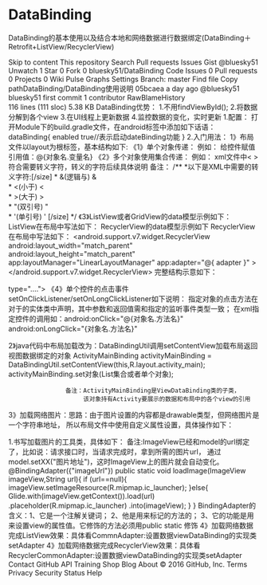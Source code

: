 # DataBinding
DataBinding的基本使用以及结合本地和网络数据进行数据绑定(DataBinding＋Retrofit+ListView/RecyclerView)

Skip to content
This repository
Search
Pull requests
Issues
Gist
 @bluesky51
 Unwatch 1
  Star 0
  Fork 0 bluesky51/DataBinding
 Code  Issues 0  Pull requests 0  Projects 0  Wiki  Pulse  Graphs  Settings
Branch: master Find file Copy pathDataBinding/DataBinding使用说明
05bcaea  a day ago
@bluesky51 bluesky51 first commit
1 contributor
RawBlameHistory     
116 lines (111 sloc)  5.38 KB
DataBinding优势： 1.不用findViewById();
                2.将数据分解到各个view
                3.在UI线程上更新数据
                4.监控数据的变化，实时更新
1.配置：
打开Module下的build.gradle文件，在android标签中添加如下话语：
 dataBinding{
        enabled true//表示启动dateBinding功能
    }
2.入门用法：
    1》布局文件以layout为根标签，基本结构如下:
   《1》单个对象传递：
             例如：
             <data>
                  <variable
                       name="对象名"
                       type="对象所在类的具体位置">
                  </variable>
             </data>
      给控件赋值引用值：@{对象名.变量名}
  《2》多个对象使用集合传递：
   例如：  <data>
                <import type="对象所在类的具体位置"></import>
                <variable
                    name="对象所在集合的名称"
                    type="java.util.List&lt;类&gt;">xml文件中< >符合需要转义字符，转义的字符后续具体说明
                </variable>
            </data>
     备注：
     /**
       *以下是XML中需要的转义字符:[/size]
       * &(逻辑与)  &amp;       
       * <(小于)    &lt;       
       * >(大于)    &gt;       
       * "(双引号)  &quot;     
       * '(单引号)  &apos; [/size]
       */
   《3》ListView或者GridView的data模型示例如下：
           <data>
               <variable
                name="adapter"
                type="android.widget.BaseAdapter"></variable>
           </data>
          ListView在布局中写法如下：
              <ListView
                      android:layout_width="match_parent"
                      android:layout_height="wrap_content"
                      app:adapter="@{ adapter }">
              </ListView>
        RecyclerView的data模型示例如下
            <data>
                <variable
                   name="adapter"
                   type="android.support.v7.widget.RecyclerView.Adapter"></variable>
            </data>
            RecyclerView在布局中写法如下：
           <android.support.v7.widget.RecyclerView
                android:layout_width="match_parent"
                android:layout_height="match_parent"
                app:layoutManager="LinearLayoutManager"
                app:adapter="@{ adapter }"
                >
           </android.support.v7.widget.RecyclerView>
完整结构示意如下：
<?xml version="1.0" encoding="utf-8"?>
<layout xmlns:app="http://schemas.android.com/apk/res-auto">
  <!--填充数据的对象以及引入路径-->
    <data>
      <!--引入变量的具体位置：包名＋类名-->
        <import type="....."></import>
        <variable
            name="......"  <!--填充数据的对象名-->
            type="....">  <!--填充数据的对象具体路径路径-->
        </variable>
    </data>
  <!--显示数据的view视图，由以前学过的五大布局以及控件完成,示例如下:-->
    <LinearLayout ....>
       <TextView..../>
       <Button..../>
       <!--控件内容填充格式如右:@{对象名.变量名}-->
    </LinearLayout>
</layout>
《4》单个控件的点击事件setOnClickListener/setOnLongClickListener如下说明：
指定对象的点击方法在对于的实体类中声明，其中参数和返回值需和指定的监听事件类型一致；
在xml指定控件的调用如：android:onClick="@{对象名.方法名}" android:onLongClick="{对象名.方法名}"

 2》java代码中布局加载改为：DataBindingUtil调用setContentView加载布局返回视图数据绑定的对象
ActivityMainBinding activityMainBinding =
                    DataBindingUtil.setContentView(this,R.layout.activity_main);
                    activityMainBinding.set对象(List集合或者单个对象);

                    备注：ActivityMainBinding是ViewDataBinding类的子类，
                         该对象持有Activity要展示的数据和布局中的各个view的引用


3》加载网络图片：思路：由于图片设置的内容都是drawable类型，但网络图片是一个字符串地址，
                  所以布局文件中使用自定义属性设置，具体操作如下：

 1.书写加载图片的工具类，具体如下：
 备注:ImageView已经和model的url绑定了，比如说：请求接口时，当请求完成时，拿到所需的图片url，
                                    通过model.setXX("图片地址")，这时ImageView上的图片就会自动变化。
      @BindingAdapter({"imageUrl"})
        public  static void loadImage(ImageView imageView,String url){
           if (url==null){
               imageView.setImageResource(R.mipmap.ic_launcher);
           }else{
               Glide.with(imageView.getContext()).load(url)
                       .placeholder(R.mipmap.ic_launcher)
                       .into(imageView);
           }
        }
BindingAdapter的含义：1、它是一个注解关键词；
                    2、他是用来标记的方法的；
                    3、它的功能是用来设置view的属性值。它修饰的方法必须用public static 修饰
4》加载网络数据完成ListView效果：具体看CommnAdapter:设置数据viewDataBinding的实现类setAdapter
4》加载网络数据完成RecyclerView效果：具体看RecyclerCommonAdapter:设置数据viewDataBinding的实现类setAdapter
Contact GitHub API Training Shop Blog About
© 2016 GitHub, Inc. Terms Privacy Security Status Help
